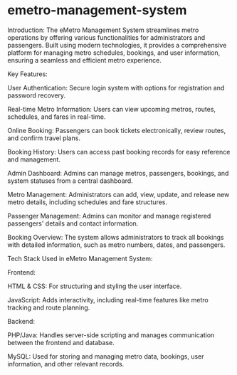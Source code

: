 # emetro-management-system 
Introduction: The eMetro Management System streamlines metro operations by offering various functionalities for administrators and passengers. Built using modern technologies, it provides a comprehensive platform for managing metro schedules, bookings, and user information, ensuring a seamless and efficient metro experience.

Key Features:

User Authentication: Secure login system with options for registration and password recovery.

Real-time Metro Information: Users can view upcoming metros, routes, schedules, and fares in real-time.

Online Booking: Passengers can book tickets electronically, review routes, and confirm travel plans.

Booking History: Users can access past booking records for easy reference and management.

Admin Dashboard: Admins can manage metros, passengers, bookings, and system statuses from a central dashboard.

Metro Management: Administrators can add, view, update, and release new metro details, including schedules and fare structures.

Passenger Management: Admins can monitor and manage registered passengers' details and contact information.

Booking Overview: The system allows administrators to track all bookings with detailed information, such as metro numbers, dates, and passengers.


Tech Stack Used in eMetro Management System:

Frontend:

HTML & CSS: For structuring and styling the user interface.

JavaScript: Adds interactivity, including real-time features like metro tracking and route planning.

Backend:

PHP/Java: Handles server-side scripting and manages communication between the frontend and database.

MySQL: Used for storing and managing metro data, bookings, user information, and other relevant records.
